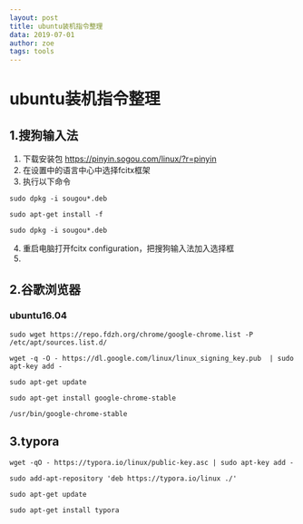 ```yaml
---
layout: post
title: ubuntu装机指令整理
data: 2019-07-01
author: zoe
tags: tools
---
```


# ubuntu装机指令整理

## 1.搜狗输入法

1. 下载安装包 https://pinyin.sogou.com/linux/?r=pinyin
2. 在设置中的语言中心中选择fcitx框架
3. 执行以下命令


```Shell
sudo dpkg -i sougou*.deb

sudo apt-get install -f

sudo dpkg -i sougou*.deb
```
4. 重启电脑打开fcitx configuration，把搜狗输入法加入选择框
5. 
## 2.谷歌浏览器

### ubuntu16.04

```Shell
sudo wget https://repo.fdzh.org/chrome/google-chrome.list -P /etc/apt/sources.list.d/

wget -q -O - https://dl.google.com/linux/linux_signing_key.pub  | sudo apt-key add -

sudo apt-get update

sudo apt-get install google-chrome-stable

/usr/bin/google-chrome-stable
```

## 3.typora
```Shell
wget -qO - https://typora.io/linux/public-key.asc | sudo apt-key add -

sudo add-apt-repository 'deb https://typora.io/linux ./'

sudo apt-get update

sudo apt-get install typora
```

